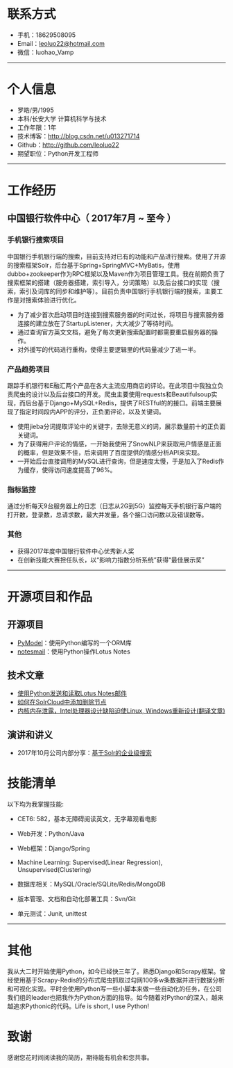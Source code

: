 # 联系方式
- 手机：18629508095
- Email：leoluo22@hotmail.com
- 微信：luohao_Vamp

---
# 个人信息

 - 罗皓/男/1995 
 - 本科/长安大学 计算机科学与技术 
 - 工作年限：1年
 - 技术博客：http://blog.csdn.net/u013271714
 - Github：http://github.com/leoluo22 
 - 期望职位：Python开发工程师

---
# 工作经历

## 中国银行软件中心（ 2017年7月 ~ 至今 ）

### 手机银行搜索项目 
中国银行手机银行端的搜索，目前支持对已有的功能和产品进行搜索。使用了开源的搜索框架Solr，后台基于Spring+SpringMVC+MyBatis，使用dubbo+zookeeper作为RPC框架以及Maven作为项目管理工具。我在前期负责了搜索框架的搭建（服务器搭建，索引导入，分词策略）以及后台接口的实现（搜索，索引及词库的同步和维护等）。目前负责中国银行手机银行端的搜索，主要工作是对搜索体验进行优化。

- 为了减少首次启动项目时连接到搜索服务器的时间过长，将项目与搜索服务器连接的建立放在了StartupListener，大大减少了等待时间。
- 通过查询官方英文文档，避免了每次更新搜索配置时都需要重启服务器的操作。
- 对外援写的代码进行重构，使得主要逻辑里的代码量减少了进一半。


### 产品趋势项目 
跟踪手机银行和E融汇两个产品在各大主流应用商店的评论。在此项目中我独立负责爬虫的设计以及后台接口的开发。爬虫主要使用requests和Beautifulsoup实现，而后台基于Django+MySQL+Redis，提供了RESTful的的接口。前端主要展现了指定时间段内APP的评分，正负面评论，以及关键词。

- 使用jieba分词提取评论中的关键字，去除无意义的词，展示数量前十的正负面关键词。
- 为了获得用户评论的情感，一开始我使用了SnowNLP来获取用户情感是正面的概率，但是效果不佳，后来调用了百度提供的情感分析API来实现。
- 一开始后台直接调用的MySQL进行查询，但是速度太慢，于是加入了Redis作为缓存，使得访问速度提高了96%。

### 指标监控

通过分析每天9台服务器上的日志（日志从2G到5G）监控每天手机银行客户端的打开数，登录数，总请求数，最大并发量，各个接口访问数以及错误数等。

### 其他

- 获得2017年度中国银行软件中心优秀新人奖
- 在创新技能大赛担任队长，以“影响力指数分析系统”获得“最佳展示奖”

---
# 开源项目和作品

## 开源项目
 - [PyModel](https://github.com/LeoLuo22/PyModel)：使用Python编写的一个ORM库
 - [notesmail](https://github.com/LeoLuo22/notesmail)：使用Python操作Lotus Notes

## 技术文章
- [使用Python发送和读取Lotus Notes邮件](http://blog.csdn.net/u013271714/article/details/78364932)
- [如何在SolrCloud中添加删除节点](http://blog.csdn.net/u013271714/article/details/78407826)
- [内核内存泄露，Intel处理器设计缺陷迫使Linux, Windows重新设计(翻译文章)](http://blog.csdn.net/u013271714/article/details/78987094)

## 演讲和讲义
 - 2017年10月公司内部分享：[基于Solr的企业级搜索](https://github.com/LeoLuo22/resume/blob/master/solr-presentation.pptx)

# 技能清单

以下均为我掌握技能:

- CET6: 582，基本无障碍阅读英文，无字幕观看电影

- Web开发：Python/Java
- Web框架：Django/Spring
- Machine Learning: Supervised(Linear Regression), Unsupervised(Clustering)
- 数据库相关：MySQL/Oracle/SQLite/Redis/MongoDB
- 版本管理、文档和自动化部署工具：Svn/Git
- 单元测试：Junit, unittest

---

# 其他

我从大二时开始使用Python，如今已经快三年了。熟悉Django和Scrapy框架。曾经使用基于Scrapy-Redis的分布式爬虫抓取过勾网100多w条数据并进行数据分析和可视化实现。平时会使用Python写一些小脚本来做一些自动化的任务，在公司我们组的leader也把我作为Python方面的指导。如今随着对Python的深入，越来越追求Pythonic的代码。Life is short, I use Python!

# 致谢

感谢您花时间阅读我的简历，期待能有机会和您共事。